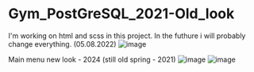# Gym_PostGreSQL_2021-Old_look
I'm working on html and scss in this project. In the futhure i will probably change everything. (05.08.2022)
![image](https://github.com/Heixxx/Gym_PostGreSQL_2022-Old_look/assets/101058402/c055399d-6332-4096-b3c7-f22b8a8df2e8)



Main menu new look - 2024 (still old spring - 2021)
![image](https://github.com/Heixxx/Gym_PostGreSQL_2022-Old_look/assets/101058402/5a69d673-2228-47c5-bf5a-4d1d8dc7cbf4)
![image](https://github.com/Heixxx/Gym_PostGreSQL_2022-Old_look/assets/101058402/2fdb8852-8075-4939-9b54-cb84805e96d7)
